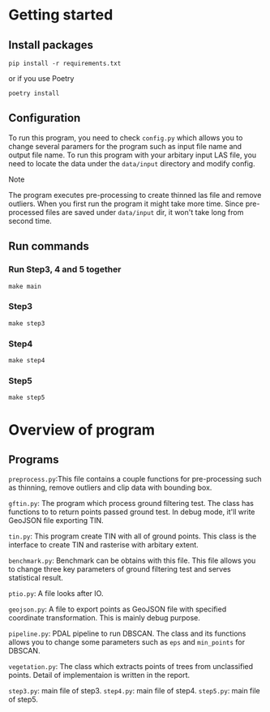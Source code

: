 
# Getting started

## Install packages

```
pip install -r requirements.txt
```

or if you use Poetry

```
poetry install
```

## Configuration

To run this program, you need to check `config.py` which allows you to change several paramers for the program such as input file name and output file name.
To run this program with your arbitary input LAS file, you need to locate the data under the `data/input` directory and modify config.

> [!NOTE]
> The program executes pre-processing to create thinned las file and remove outliers. When you first run the program it might take more time. Since pre-processed files are saved under `data/input` dir, it won't take long from second time.

## Run commands

### Run Step3, 4 and 5 together

```
make main
```

### Step3

```
make step3
```

### Step4

```
make step4
```

### Step5

```
make step5
```

# Overview of program

## Programs

`preprocess.py`:This file contains a couple functions for pre-processing such as thinning, remove outliers and clip data with bounding box.

`gftin.py`: The program which process ground filtering test. The class has functions to to return points passed ground test. In debug mode, it'll write GeoJSON file exporting TIN.

`tin.py`: This program create TIN with all of ground points. This class is the interface to create TIN and rasterise with arbitary extent.

`benchmark.py`: Benchmark can be obtains with this file. This file allows you to change three key parameters of ground filtering test and serves statistical result.

`ptio.py`: A file looks after IO.

`geojson.py`: A file to export points as GeoJSON file with specified coordinate transformation. This is mainly debug purpose.

`pipeline.py`: PDAL pipeline to run DBSCAN. The class and its functions allows you to change some parameters such as `eps` and `min_points` for DBSCAN.

`vegetation.py`: The class which extracts points of trees from unclassified points. Detail of implementaion is written in the report.

`step3.py`: main file of step3.
`step4.py`: main file of step4.
`step5.py`: main file of step5.
